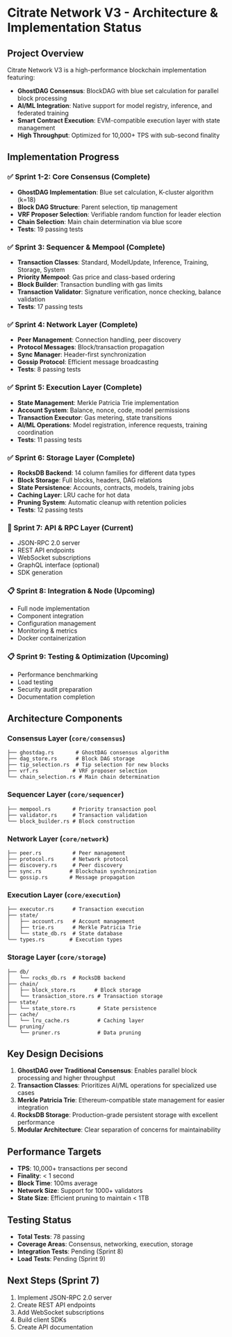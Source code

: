 # Citrate Network V3 - Architecture & Implementation Status

## Project Overview
Citrate Network V3 is a high-performance blockchain implementation featuring:
- **GhostDAG Consensus**: BlockDAG with blue set calculation for parallel block processing
- **AI/ML Integration**: Native support for model registry, inference, and federated training
- **Smart Contract Execution**: EVM-compatible execution layer with state management
- **High Throughput**: Optimized for 10,000+ TPS with sub-second finality

## Implementation Progress

### ✅ Sprint 1-2: Core Consensus (Complete)
- **GhostDAG Implementation**: Blue set calculation, K-cluster algorithm (k=18)
- **Block DAG Structure**: Parent selection, tip management
- **VRF Proposer Selection**: Verifiable random function for leader election
- **Chain Selection**: Main chain determination via blue score
- **Tests**: 19 passing tests

### ✅ Sprint 3: Sequencer & Mempool (Complete)
- **Transaction Classes**: Standard, ModelUpdate, Inference, Training, Storage, System
- **Priority Mempool**: Gas price and class-based ordering
- **Block Builder**: Transaction bundling with gas limits
- **Transaction Validator**: Signature verification, nonce checking, balance validation
- **Tests**: 17 passing tests

### ✅ Sprint 4: Network Layer (Complete)
- **Peer Management**: Connection handling, peer discovery
- **Protocol Messages**: Block/transaction propagation
- **Sync Manager**: Header-first synchronization
- **Gossip Protocol**: Efficient message broadcasting
- **Tests**: 8 passing tests

### ✅ Sprint 5: Execution Layer (Complete)
- **State Management**: Merkle Patricia Trie implementation
- **Account System**: Balance, nonce, code, model permissions
- **Transaction Executor**: Gas metering, state transitions
- **AI/ML Operations**: Model registration, inference requests, training coordination
- **Tests**: 11 passing tests

### ✅ Sprint 6: Storage Layer (Complete)
- **RocksDB Backend**: 14 column families for different data types
- **Block Storage**: Full blocks, headers, DAG relations
- **State Persistence**: Accounts, contracts, models, training jobs
- **Caching Layer**: LRU cache for hot data
- **Pruning System**: Automatic cleanup with retention policies
- **Tests**: 12 passing tests

### 🚀 Sprint 7: API & RPC Layer (Current)
- JSON-RPC 2.0 server
- REST API endpoints
- WebSocket subscriptions
- GraphQL interface (optional)
- SDK generation

### 📋 Sprint 8: Integration & Node (Upcoming)
- Full node implementation
- Component integration
- Configuration management
- Monitoring & metrics
- Docker containerization

### 📋 Sprint 9: Testing & Optimization (Upcoming)
- Performance benchmarking
- Load testing
- Security audit preparation
- Documentation completion

## Architecture Components

### Consensus Layer (`core/consensus`)
```
├── ghostdag.rs       # GhostDAG consensus algorithm
├── dag_store.rs      # Block DAG storage
├── tip_selection.rs  # Tip selection for new blocks
├── vrf.rs           # VRF proposer selection
└── chain_selection.rs # Main chain determination
```

### Sequencer Layer (`core/sequencer`)
```
├── mempool.rs       # Priority transaction pool
├── validator.rs     # Transaction validation
└── block_builder.rs # Block construction
```

### Network Layer (`core/network`)
```
├── peer.rs          # Peer management
├── protocol.rs      # Network protocol
├── discovery.rs     # Peer discovery
├── sync.rs         # Blockchain synchronization
└── gossip.rs       # Message propagation
```

### Execution Layer (`core/execution`)
```
├── executor.rs      # Transaction execution
├── state/
│   ├── account.rs   # Account management
│   ├── trie.rs      # Merkle Patricia Trie
│   └── state_db.rs  # State database
└── types.rs        # Execution types
```

### Storage Layer (`core/storage`)
```
├── db/
│   └── rocks_db.rs  # RocksDB backend
├── chain/
│   ├── block_store.rs      # Block storage
│   └── transaction_store.rs # Transaction storage
├── state/
│   └── state_store.rs       # State persistence
├── cache/
│   └── lru_cache.rs         # Caching layer
└── pruning/
    └── pruner.rs            # Data pruning
```

## Key Design Decisions

1. **GhostDAG over Traditional Consensus**: Enables parallel block processing and higher throughput
2. **Transaction Classes**: Prioritizes AI/ML operations for specialized use cases
3. **Merkle Patricia Trie**: Ethereum-compatible state management for easier integration
4. **RocksDB Storage**: Production-grade persistent storage with excellent performance
5. **Modular Architecture**: Clear separation of concerns for maintainability

## Performance Targets
- **TPS**: 10,000+ transactions per second
- **Finality**: < 1 second
- **Block Time**: 100ms average
- **Network Size**: Support for 1000+ validators
- **State Size**: Efficient pruning to maintain < 1TB

## Testing Status
- **Total Tests**: 78 passing
- **Coverage Areas**: Consensus, networking, execution, storage
- **Integration Tests**: Pending (Sprint 8)
- **Load Tests**: Pending (Sprint 9)

## Next Steps (Sprint 7)
1. Implement JSON-RPC 2.0 server
2. Create REST API endpoints
3. Add WebSocket subscriptions
4. Build client SDKs
5. Create API documentation